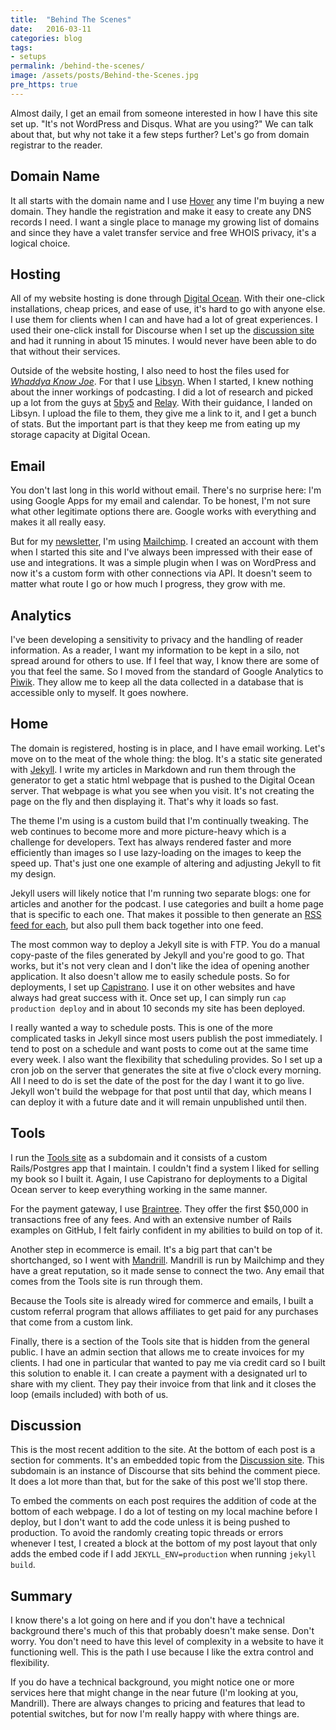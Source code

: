 ```yaml
---
title:  "Behind The Scenes"
date:   2016-03-11
categories: blog
tags:
- setups
permalink: /behind-the-scenes/
image: /assets/posts/Behind-the-Scenes.jpg
pre_https: true
---
```


Almost daily, I get an email from someone interested in how I have this site set up. "It's not WordPress and Disqus. What are you using?" We can talk about that, but why not take it a few steps further? Let's go from domain registrar to the reader.
<!--more-->

## Domain Name

It all starts with the domain name and I use [Hover](https://hover.com/w1JR5qkh) any time I'm buying a new domain. They handle the registration and make it easy to create any DNS records I need. I want a single place to manage my growing list of domains and since they have a valet transfer service and free WHOIS privacy, it's a logical choice.

## Hosting

All of my website hosting is done through [Digital Ocean](https://m.do.co/c/b0f9f06b6067). With their one-click installations, cheap prices, and ease of use, it's hard to go with anyone else. I use them for clients when I can and have had a lot of great experiences. I used their one-click install for Discourse when I set up the [discussion site](http://discussion.joebuhlig.com) and had it running in about 15 minutes. I would never have been able to do that without their services.

Outside of the website hosting, I also need to host the files used for [_Whaddya Know Joe_](http://joebuhlig.com/whaddyaknowjoe/). For that I use [Libsyn](https://www.libsyn.com/). When I started, I knew nothing about the inner workings of podcasting. I did a lot of research and picked up a lot from the guys at [5by5](http://5by5.tv/) and [Relay](https://www.relay.fm/). With their guidance, I landed on Libsyn. I upload the file to them, they give me a link to it, and I get a bunch of stats. But the important part is that they keep me from eating up my storage capacity at Digital Ocean.

## Email

You don't last long in this world without email. There's no surprise here: I'm using Google Apps for my email and calendar. To be honest, I'm not sure what other legitimate options there are. Google works with everything and makes it all really easy.

But for my [newsletter](http://joebuhlig.com/newsletter/), I'm using [Mailchimp](http://eepurl.com/bSDEhv). I created an account with them when I started this site and I've always been impressed with their ease of use and integrations. It was a simple plugin when I was on WordPress and now it's a custom form with other connections via API. It doesn't seem to matter what route I go or how much I progress, they grow with me.

## Analytics

I've been developing a sensitivity to privacy and the handling of reader information. As a reader, I want my information to be kept in a silo, not spread around for others to use. If I feel that way, I know there are some of you that feel the same. So I moved from the standard of Google Analytics to [Piwik](http://piwik.org/). They allow me to keep all the data collected in a database that is accessible only to myself. It goes nowhere.

## Home

The domain is registered, hosting is in place, and I have email working. Let's move on to the meat of the whole thing: the blog. It's a static site generated with [Jekyll](http://jekyllrb.com/). I write my articles in Markdown and run them through the generator to get a static html webpage that is pushed to the Digital Ocean server. That webpage is what you see when you visit. It's not creating the page on the fly and then displaying it. That's why it loads so fast.

The theme I'm using is a custom build that I'm continually tweaking. The web continues to become more and more picture-heavy which is a challenge for developers. Text has always rendered faster and more efficiently than images so I use lazy-loading on the images to keep the speed up. That's just one one example of altering and adjusting Jekyll to fit my design.

Jekyll users will likely notice that I'm running two separate blogs: one for articles and another for the podcast. I use categories and built a home page that is specific to each one. That makes it possible to then generate an [RSS feed for each](http://discussion.joebuhlig.com/t/variety-of-rss-feeds/183?u=joebuhlig), but also pull them back together into one feed.

The most common way to deploy a Jekyll site is with FTP. You do a manual copy-paste of the files generated by Jekyll and you're good to go. That works, but it's not very clean and I don't like the idea of opening another application. It also doesn't allow me to easily schedule posts. So for deployments, I set up [Capistrano](http://capistranorb.com/). I use it on other websites and have always had great success with it. Once set up, I can simply run `cap production deploy` and in about 10 seconds my site has been deployed.

I really wanted a way to schedule posts. This is one of the more complicated tasks in Jekyll since most users publish the post immediately. I tend to post on a schedule and want posts to come out at the same time every week. I also want the flexibility that scheduling provides. So I set up a cron job on the server that generates the site at five o'clock every morning. All I need to do is set the date of the post for the day I want it to go live. Jekyll won't build the webpage for that post until that day, which means I can deploy it with a future date and it will remain unpublished until then.

## Tools

I run the [Tools site](https://tools.joebuhlig.com) as a subdomain and it consists of a custom Rails/Postgres app that I maintain. I couldn't find a system I liked for selling my book so I built it. Again, I use Capistrano for deployments to a Digital Ocean server to keep everything working in the same manner.

For the payment gateway, I use [Braintree](https://www.braintreepayments.com). They offer the first $50,000 in transactions free of any fees. And with an extensive number of Rails examples on GitHub, I felt fairly confident in my abilities to build on top of it.

Another step in ecommerce is email. It's a big part that can't be shortchanged, so I went with [Mandrill](http://mandrill.com). Mandrill is run by Mailchimp and they have a great reputation, so it made sense to connect the two. Any email that comes from the Tools site is run through them.

Because the Tools site is already wired for commerce and emails, I built a custom referral program that allows affiliates to get paid for any purchases that come from a custom link. 

Finally, there is a section of the Tools site that is hidden from the general public. I have an admin section that allows me to create invoices for my clients. I had one in particular that wanted to pay me via credit card so I built this solution to enable it. I can create a payment with a designated url to share with my client. They pay their invoice from that link and it closes the loop (emails included) with both of us.

## Discussion

This is the most recent addition to the site. At the bottom of each post is a section for comments. It's an embedded topic from the [Discussion site](http://discussion.joebuhlig.com). This subdomain is an instance of Discourse that sits behind the comment piece. It does a lot more than that, but for the sake of this post we'll stop there.

To embed the comments on each post requires the addition of code at the bottom of each webpage. I do a lot of testing on my local machine before I deploy, but I don't want to add the code unless it is being pushed to production. To avoid the randomly creating topic threads or errors whenever I test, I created a block at the bottom of my post layout that only adds the embed code if I add `JEKYLL_ENV=production` when running `jekyll build`.

## Summary

I know there's a lot going on here and if you don't have a technical background there's much of this that probably doesn't make sense. Don't worry. You don't need to have this level of complexity in a website to have it functioning well. This is the path I use because I like the extra control and flexibility.

If you do have a technical background, you might notice one or more services here that might change in the near future (I'm looking at you, Mandrill). There are always changes to pricing and features that lead to potential switches, but for now I'm really happy with where things are. 
